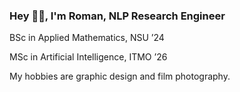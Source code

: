 ### Hey ✌🏻, I'm Roman, NLP Research Engineer

BSc in Applied Mathematics, NSU ’24

MSc in Artificial Intelligence, ITMO ’26 
 
My hobbies are graphic design and film photography.
